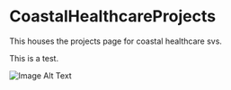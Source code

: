 # CoastalHealthcareProjects

This houses the projects page for coastal healthcare svs.

This is a test.

![Image Alt Text](images/Ryan-3.jpg)


